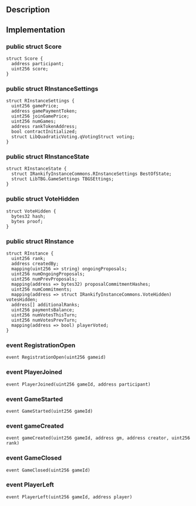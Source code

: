 
# 
## Description

## Implementation

### public struct Score

```solidity
struct Score {
  address participant;
  uint256 score;
}
```
### public struct RInstanceSettings

```solidity
struct RInstanceSettings {
  uint256 gamePrice;
  address gamePaymentToken;
  uint256 joinGamePrice;
  uint256 numGames;
  address rankTokenAddress;
  bool contractInitialized;
  struct LibQuadraticVoting.qVotingStruct voting;
}
```
### public struct RInstanceState

```solidity
struct RInstanceState {
  struct IRankifyInstanceCommons.RInstanceSettings BestOfState;
  struct LibTBG.GameSettings TBGSEttings;
}
```
### public struct VoteHidden

```solidity
struct VoteHidden {
  bytes32 hash;
  bytes proof;
}
```
### public struct RInstance

```solidity
struct RInstance {
  uint256 rank;
  address createdBy;
  mapping(uint256 => string) ongoingProposals;
  uint256 numOngoingProposals;
  uint256 numPrevProposals;
  mapping(address => bytes32) proposalCommitmentHashes;
  uint256 numCommitments;
  mapping(address => struct IRankifyInstanceCommons.VoteHidden) votesHidden;
  address[] additionalRanks;
  uint256 paymentsBalance;
  uint256 numVotesThisTurn;
  uint256 numVotesPrevTurn;
  mapping(address => bool) playerVoted;
}
```
###  event RegistrationOpen

```solidity
event RegistrationOpen(uint256 gameid) 
```

###  event PlayerJoined

```solidity
event PlayerJoined(uint256 gameId, address participant) 
```

###  event GameStarted

```solidity
event GameStarted(uint256 gameId) 
```

###  event gameCreated

```solidity
event gameCreated(uint256 gameId, address gm, address creator, uint256 rank) 
```

###  event GameClosed

```solidity
event GameClosed(uint256 gameId) 
```

###  event PlayerLeft

```solidity
event PlayerLeft(uint256 gameId, address player) 
```

<!--CONTRACT_END-->

